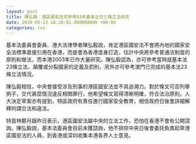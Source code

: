 ```yaml
---
layout: post
title: 陳弘毅：港區國安法可參考03年基本法廿三條立法研究
date: 2020-05-23 16:26:01.000000000 +08:00
categories: rss
---
```


基本法委員會委員、港大法律學者陳弘毅說，肯定港區國安法不會將內地的國家安全法標準直接引用在香港，而是會為香港度身訂造，估計中央將參考普通法制度的原則和做法，而本港2003年已作大量研究。陳弘毅認為，亦可參考當時就基本法23條立法，顛覆或分裂國家的定義及罰則，另外亦可參考澳門已完成的基本法23條立法情況。

陳弘毅相信，中央會接受涉及刑事的港區國安法並不具追溯力。對於條文可否列舉例子，交代甚麼情況違反相關罪行，他希望條文寫得清晰明確，符合法治原則。人大決定草案亦有提到，特區政府有責任進行國家安全教育，相信政府日後會詳細解釋何謂合法和違法。

特首林鄭月娥昨日表示，港區國安法屬中央的立法工作，恐怕在香港不會有公開諮詢。陳弘毅說，基本法委員會目前未獲諮詢，他不排除中央日後會委託負責起草港區國安法的人員，到香港或深圳收集本港各界人士意見。
